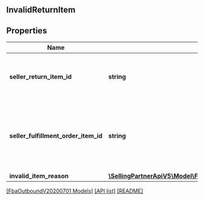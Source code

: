 ## InvalidReturnItem

## Properties

Name | Type | Description | Notes
------------ | ------------- | ------------- | -------------
**seller_return_item_id** | **string** | An identifier assigned by the seller to the return item. |
**seller_fulfillment_order_item_id** | **string** | The identifier assigned to the item by the seller when the fulfillment order was created. |
**invalid_item_reason** | [**\SellingPartnerApiV5\Model\FbaOutboundV20200701\InvalidItemReason**](InvalidItemReason.md) |  |

[[FbaOutboundV20200701 Models]](../) [[API list]](../../Api) [[README]](../../../README.md)

